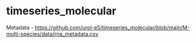 # timeseries_molecular




Metadata - https://github.com/urol-e5/timeseries_molecular/blob/main/M-multi-species/data/rna_metadata.csv
